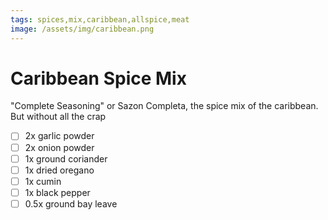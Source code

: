 ```yaml
---
tags: spices,mix,caribbean,allspice,meat
image: /assets/img/caribbean.png
---
```


# Caribbean Spice Mix

"Complete Seasoning" or Sazon Completa, the spice mix of the caribbean. But without all the crap

- [ ] 2x    garlic powder
- [ ] 2x    onion powder
- [ ] 1x    ground coriander
- [ ] 1x    dried oregano
- [ ] 1x    cumin
- [ ] 1x    black pepper
- [ ] 0.5x  ground bay leave 
